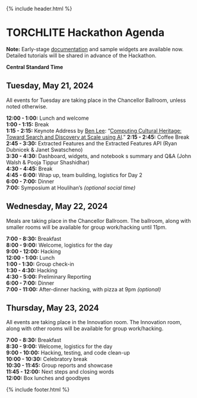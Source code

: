{% include header.html %}

# TORCHLITE Hackathon Agenda

**Note:** Early-stage [documentation](https://htrc.github.io/torchlite-handbook/) and sample widgets are available now. Detailed tutorials will be shared in advance of the Hackathon.

**Central Standard Time** 

## Tuesday, May 21, 2024
All events for Tuesday are taking place in the Chancellor Ballroom, unless noted otherwise.

**12:00 - 1:00:** Lunch and welcome  
**1:00 - 1:15:** Break  
**1:15 - 2:15:** Keynote Address by [Ben Lee](https://ischool.uw.edu/people/faculty/profile/bcgl): “[Computing Cultural Heritage: Toward Search and Discovery at Scale using AI](lee.md).”
**2:15  - 2:45:** Coffee Break  
**2:45 - 3:30:** Extracted Features and the Extracted Features API (Ryan Dubnicek & Janet Swatscheno)  
**3:30 - 4:30:** Dashboard, widgets, and notebook s summary and Q&A (John Walsh & Pooja Tippur Shashidhar)  
**4:30 - 4:45:** Break  
**4:45 - 6:00:** Wrap up, team building, logistics for Day 2  
**6:00 - 7:00:** Dinner  
**7:00:** Symposium at Houlihan’s *(optional social time)*

## Wednesday, May 22, 2024
Meals are taking place in the Chancellor Ballroom. The ballroom, along with smaller rooms will be available for group work/hacking until 11pm.  

**7:00 - 8:30:** Breakfast  
**8:00 - 9:00:** Welcome, logistics for the day  
**9:00 - 12:00:** Hacking  
**12:00 - 1:00:** Lunch  
**1:00 - 1:30:** Group check-in  
**1:30 - 4:30:** Hacking  
**4:30 - 5:00:** Preliminary Reporting  
**6:00 - 7:00:** Dinner  
**7:00 - 11:00:** After-dinner hacking, with pizza at 9pm *(optional)*  

## Thursday, May 23, 2024
All events are taking place in the Innovation room. The Innovation room, along with other rooms will be available for group work/hacking.

**7:00 - 8:30:** Breakfast  
**8:30 - 9:00:** Welcome, logistics for the day  
**9:00 - 10:00:** Hacking, testing, and code clean-up  
**10:00 - 10:30:** Celebratory break  
**10:30 - 11:45:** Group reports and showcase   
**11:45 - 12:00:** Next steps and closing words  
**12:00:** Box lunches and goodbyes

{% include footer.html %}

